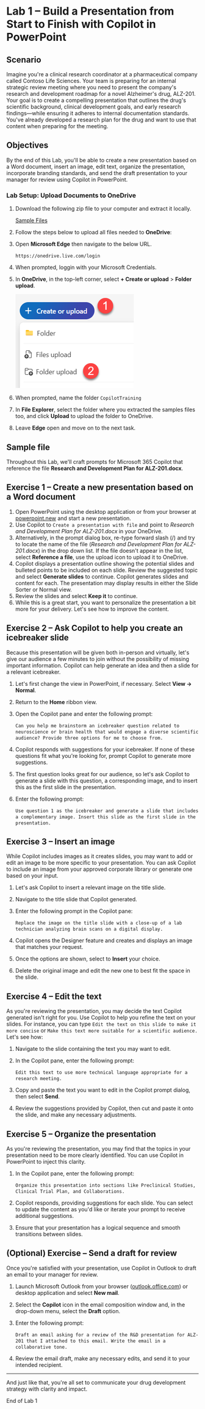# Lab 1 – Build a Presentation from Start to Finish with Copilot in PowerPoint

## Scenario

Imagine you're a clinical research coordinator at a pharmaceutical company called Contoso Life Sciences. Your team is preparing for an internal strategic review meeting where you need to present the company's research and development roadmap for a novel Alzheimer's drug, ALZ-201. Your goal is to create a compelling presentation that outlines the drug's scientific background, clinical development goals, and early research findings—while ensuring it adheres to internal documentation standards. You've already developed a research plan for the drug and want to use that content when preparing for the meeting.

## Objectives

By the end of this Lab, you'll be able to create a new presentation based on a Word document, insert an image, edit text, organize the presentation, incorporate branding standards, and send the draft presentation to your manager for review using Copilot in PowerPoint.


### Lab Setup: Upload Documents to OneDrive 

1. Download the following zip file to your computer and extract it locally.

   [Sample Files](https://github.com/opsgility/copilot/raw/refs/heads/main/ohiostate/SampleFiles.zip)



1. Follow the steps below to upload all files needed to **OneDrive**:

1. Open **Microsoft Edge** then navigate to the below URL. 

    ```
    https://onedrive.live.com/login
    ```

1. When prompted, loggin with your Microsoft Credentials. 

1. In **OneDrive**, in the top-left corner, select **+ Create or upload** > **Folder upload**.

    [![Screenshot of add new folder](media/add_new.png)](media/add_new.png)

1. When prompted, name the folder `CopilotTraining`

1. In **File Explorer**, select the folder where you extracted the samples files too, and click **Upload** to upload the folder to OneDrive.

1. Leave **Edge** open and move on to the next task.


## Sample file

Throughout this Lab, we'll craft prompts for Microsoft 365 Copilot that reference the file **Research and Development Plan for ALZ-201.docx**. 

## Exercise 1 – Create a new presentation based on a Word document

1. Open PowerPoint using the desktop application or from your browser at [powerpoint.new](https://powerpoint.new) and start a new presentation.
2. Use Copilot to `Create a presentation with file` and point to *Research and Development Plan for ALZ-201.docx* in your OneDrive.
3. Alternatively, in the prompt dialog box, re-type forward slash (/) and try to locate the name of the file (*Research and Development Plan for ALZ-201.docx*) in the drop down list. If the file doesn't appear in the list, select **Reference a file**, use the upload icon to upload it to OneDrive. 
4. Copilot displays a presentation outline showing the potential slides and bulleted points to be included on each slide. Review the suggested topic and select **Generate slides** to continue. Copilot generates slides and content for each. The presentation may display results in either the Slide Sorter or Normal view.
5. Review the slides and select **Keep it** to continue.
6. While this is a great start, you want to personalize the presentation a bit more for your delivery. Let's see how to improve the content.

## Exercise 2 – Ask Copilot to help you create an icebreaker slide

Because this presentation will be given both in-person and virtually, let's give our audience a few minutes to join without the possibility of missing important information. Copilot can help generate an idea and then a slide for a relevant icebreaker.

1. Let's first change the view in PowerPoint, if necessary. Select **View -> Normal**.
2. Return to the **Home** ribbon view.
3. Open the Copilot pane and enter the following prompt:

   ```
   Can you help me brainstorm an icebreaker question related to neuroscience or brain health that would engage a diverse scientific audience? Provide three options for me to choose from.
   ```

4. Copilot responds with suggestions for your icebreaker. If none of these questions fit what you're looking for, prompt Copilot to generate more suggestions.
5. The first question looks great for our audience, so let's ask Copilot to generate a slide with this question, a corresponding image, and to insert this as the first slide in the presentation.
6. Enter the following prompt:

   ```
   Use question 1 as the icebreaker and generate a slide that includes a complementary image. Insert this slide as the first slide in the presentation.
   ```

## Exercise 3 – Insert an image

While Copilot includes images as it creates slides, you may want to add or edit an image to be more specific to your presentation. You can ask Copilot to include an image from your approved corporate library or generate one based on your input.

1. Let's ask Copilot to insert a relevant image on the title slide.
2. Navigate to the title slide that Copilot generated.
3. Enter the following prompt in the Copilot pane:

   ```
   Replace the image on the title slide with a close-up of a lab technician analyzing brain scans on a digital display.
   ```

4. Copilot opens the Designer feature and creates and displays an image that matches your request.
5. Once the options are shown, select to **Insert** your choice.
6. Delete the original image and edit the new one to best fit the space in the slide.

## Exercise 4 – Edit the text

As you're reviewing the presentation, you may decide the text Copilot generated isn't right for you. Use Copilot to help you refine the text on your slides. For instance, you can type `Edit the text on this slide to make it more concise` or `Make this text more suitable for a scientific audience.` Let's see how:

1. Navigate to the slide containing the text you may want to edit.
2. In the Copilot pane, enter the following prompt:

   ```
   Edit this text to use more technical language appropriate for a research meeting.
   ```

3. Copy and paste the text you want to edit in the Copilot prompt dialog, then select **Send**.
4. Review the suggestions provided by Copilot, then cut and paste it onto the slide, and make any necessary adjustments.

## Exercise 5 – Organize the presentation

As you're reviewing the presentation, you may find that the topics in your presentation need to be more clearly identified. You can use Copilot in PowerPoint to inject this clarity.

1. In the Copilot pane, enter the following prompt:

   ```
   Organize this presentation into sections like Preclinical Studies, Clinical Trial Plan, and Collaborations.
   ```

2. Copilot responds, providing suggestions for each slide. You can select to update the content as you'd like or iterate your prompt to receive additional suggestions.
3. Ensure that your presentation has a logical sequence and smooth transitions between slides.

## (Optional) Exercise – Send a draft for review

Once you're satisfied with your presentation, use Copilot in Outlook to draft an email to your manager for review.

1. Launch Microsoft Outlook from your browser ([outlook.office.com](https://outlook.office.com)) or desktop application and select **New mail**.
2. Select the **Copilot** icon in the email composition window and, in the drop-down menu, select the **Draft** option.
3. Enter the following prompt:

   ```
   Draft an email asking for a review of the R&D presentation for ALZ-201 that I attached to this email. Write the email in a collaborative tone.
   ```

4. Review the email draft, make any necessary edits, and send it to your intended recipient.

---

And just like that, you're all set to communicate your drug development strategy with clarity and impact.  

End of Lab 1